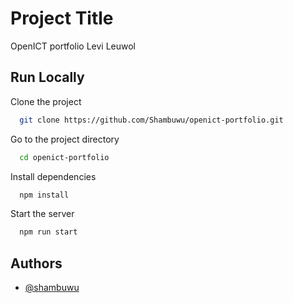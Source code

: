 
# Project Title

OpenICT portfolio Levi Leuwol 


## Run Locally

Clone the project

```bash
  git clone https://github.com/Shambuwu/openict-portfolio.git
```

Go to the project directory

```bash
  cd openict-portfolio
```

Install dependencies

```bash
  npm install
```

Start the server

```bash
  npm run start
```


## Authors

- [@shambuwu](https://www.github.com/shambuwu)

